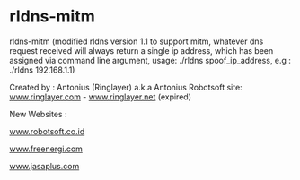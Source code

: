 # rldns-mitm
rldns-mitm (modified rldns version 1.1 to support mitm, whatever dns request received will always return a single ip address, which  has been assigned via command line argument, usage: ./rldns spoof_ip_address, e.g : ./rldns 192.168.1.1)

Created by : Antonius (Ringlayer) a.k.a Antonius Robotsoft
site: www.ringlayer.com - www.ringlayer.net (expired)

New Websites : 

www.robotsoft.co.id

www.freenergi.com

www.jasaplus.com




